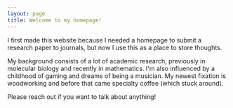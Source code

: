 ```yaml
---
layout: page
title: Welcome to my homepage!
---
```


I first made this website because I needed a homepage to submit a research paper to journals, but now I use this as a place to store thoughts.

My background consists of a lot of academic research, previously in molecular biology and recently in mathematics. I'm also influenced by a childhood of gaming and dreams of being a musician. My newest fixation is woodworking and before that came specialty coffee (which stuck around). 

Please reach out if you want to talk about anything!

<!--- two columns with headshot
<div class="row">
  <div class="col-md-4" markdown="1">
  <img width="100%" class="center-block" src="../assets/images/headshot.JPG">
  site last updated 2021-12-23
  </div>
  <div class="col-md-8" markdown="1">
  I am a 4th-year undergraduate student at Duke University studying for a B.S. in Mathematics. I'm from San Diego, CA. 

  My research interests are predominantly topics in applied mathematics, although I am trying to expose myself to as many different areas of mathematics as possible. I am currently working on a project in **partial differential equations (mixing)** and previously worked on projects in **theoretical machine learning** and **analytic number theory**.

  I have also interned at SIG (Susquehanna) for quant trading.
  </div>
</div>
--->
